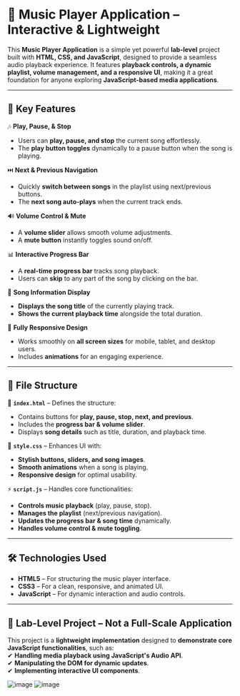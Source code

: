 # 🎵 Music Player Application – Interactive & Lightweight

This **Music Player Application** is a simple yet powerful **lab-level** project built with **HTML, CSS, and JavaScript**, designed to provide a seamless audio playback experience. It features **playback controls, a dynamic playlist, volume management, and a responsive UI**, making it a great foundation for anyone exploring **JavaScript-based media applications**.

---

## 🚀 Key Features

🎶 **Play, Pause, & Stop**

- Users can **play, pause, and stop** the current song effortlessly.
- The **play button toggles** dynamically to a pause button when the song is playing.

⏭️ **Next & Previous Navigation**

- Quickly **switch between songs** in the playlist using next/previous buttons.
- The **next song auto-plays** when the current track ends.

🔊 **Volume Control & Mute**

- A **volume slider** allows smooth volume adjustments.
- A **mute button** instantly toggles sound on/off.

📊 **Interactive Progress Bar**

- A **real-time progress bar** tracks song playback.
- Users can **skip** to any part of the song by clicking on the bar.

📌 **Song Information Display**

- **Displays the song title** of the currently playing track.
- **Shows the current playback time** alongside the total duration.

📱 **Fully Responsive Design**

- Works smoothly on **all screen sizes** for mobile, tablet, and desktop users.
- Includes **animations** for an engaging experience.

---

## 📂 File Structure

📌 **`index.html`** – Defines the structure:

- Contains buttons for **play, pause, stop, next, and previous**.
- Includes the **progress bar & volume slider**.
- Displays **song details** such as title, duration, and playback time.

🎨 **`style.css`** – Enhances UI with:

- **Stylish buttons, sliders, and song images**.
- **Smooth animations** when a song is playing.
- **Responsive design** for optimal usability.

⚡ **`script.js`** – Handles core functionalities:

- **Controls music playback** (play, pause, stop).
- **Manages the playlist** (next/previous navigation).
- **Updates the progress bar & song time** dynamically.
- **Handles volume control & mute toggling**.

---

## 🛠️ Technologies Used

- **HTML5** – For structuring the music player interface.
- **CSS3** – For a clean, responsive, and animated UI.
- **JavaScript** – For dynamic interaction and audio controls.

---

## 🎯 Lab-Level Project – Not a Full-Scale Application

This project is a **lightweight implementation** designed to **demonstrate core JavaScript functionalities**, such as:  
✔ **Handling media playback using JavaScript's Audio API**.  
✔ **Manipulating the DOM for dynamic updates**.  
✔ **Implementing interactive UI components**.

![image](https://github.com/user-attachments/assets/dc276657-fc07-4c8b-b158-2000ed0cf449)
![image](https://github.com/user-attachments/assets/3661db2a-6535-4e6e-a69a-5a13dc7fab3f)



